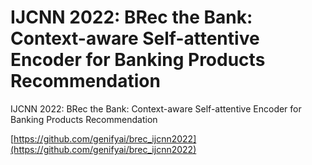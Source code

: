 # IJCNN 2022: BRec the Bank: Context-aware Self-attentive Encoder for Banking Products Recommendation
IJCNN 2022: BRec the Bank: Context-aware Self-attentive Encoder for Banking Products Recommendation

[https://github.com/genifyai/brec_ijcnn2022](https://github.com/genifyai/brec_ijcnn2022)
